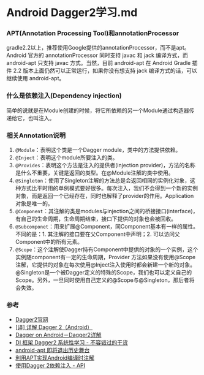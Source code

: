 # Android Dagger2学习.md

### APT(Annotation Processing Tool)和annotationProcessor
gradle2.2以上，推荐使用Google提供的annotationProcessor，而不是apt。Android 官方的 annotationProcessor 同时支持 javac 和 jack 编译方式，而 android-apt 只支持 javac 方式。当然，目前 android-apt 在 Android Gradle 插件 2.2 版本上面仍然可以正常运行，如果你没有想支持 jack 编译方式的话，可以继续使用 android-apt。

### 什么是依赖注入(Dependency injection)
简单的说就是在Module创建的时候，将它所依赖的另一个Module通过构造器传递给它，也叫注入。

### 相关Annotation说明
1. `@Module`：表明这个类是一个Dagger module，类中的方法提供依赖。
2. `@Inject`：表明这个module所要注入的类。
3. `@Provides`：表明这个方法是注入的提供者(injection provider)，方法的名称是什么不重要，关键是返回的类型。在@Module注解的类中使用。
4. `@Singleton`：使用了Singleton注解的方法总是会返回相同的实例化对象，这种方式比平时用的单例模式要好很多。每次注入，我们不会得到一个新的实例对象，而是返回一个已经存在，同时也解释了provider的作用。Application 对象是唯一的。
5. `@Component`：其注解的类是modules与injection之间的桥接接口(interface)，有自己的生命周期，生命周期结束，接口下提供的对象也会被回收。
6. `@Subcomponet`：用来扩展@Component，同Component基本有一样的属性。不同的是：1. 其注解的接口要在父Component中声明；2. 可以访问父Component中的所有元素。
7. `@Scope`：这个注解使Dagger持有Component中提供的对象的一个实例，这个实例随component有一定的生命周期，Provider 方法如果没有使用@Scope注解，它提供的对象在每次使用@Inject注入使用时都会新建一个新的对象。@Singleton是一个被Dagger定义的特殊的Scope，我们也可以定义自己的Scope。另外，一旦同时使用自己定义的@Scope与@Singleton，那后者将会失效。

### 参考
* [Dagger2官网](https://google.github.io/dagger/)
* [[译] 详解 Dagger 2（Android）](http://www.liuhaihua.cn/archives/70662.html)
* [Dagger on Android－Dagger2详解](http://blog.fidroid.com/post/android/dagger-on-android-dagger2xiang-jie)
* [DI 框架 Dagger2 系统性学习 - 不容错过的干货](https://juejin.im/entry/584e71298e450a006acc1b83)
* [android-apt 即将退出历史舞台](http://blog.csdn.net/asce1885/article/details/52878076)
* [利用APT实现Android编译时注解](http://blog.csdn.net/mcryeasy/article/details/52740041)
* [使用Dagger 2依赖注入 - API](https://juejin.im/entry/572232fc1532bc00624b5c8e)